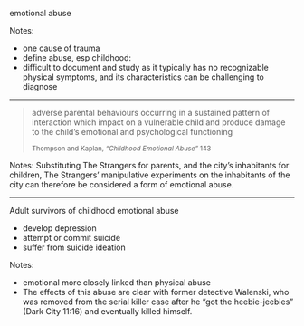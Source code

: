 emotional abuse <!-- .element: class="r-fit-text" -->

Notes:
- one cause of trauma
- define abuse, esp childhood:
- difficult to document and study as it typically has no recognizable physical symptoms, and its characteristics can be challenging to diagnose

---

> adverse parental behaviours occurring in a sustained pattern of interaction which impact on a vulnerable child and produce damage to the child’s emotional and psychological functioning
>
> <small class="citation">Thompson and Kaplan, <cite>“Childhood Emotional Abuse”</cite> 143</small>

Notes:
Substituting The Strangers for parents, and the city’s inhabitants for children, The Strangers’ manipulative experiments on the inhabitants of the city can therefore be considered a form of emotional abuse.

---

Adult survivors of childhood emotional abuse

- develop depression <!-- .element: class="fragment" -->
- attempt or commit suicide <!-- .element: class="fragment" -->
- suffer from suicide ideation <!-- .element: class="fragment" -->

Notes:
- emotional more closely linked than physical abuse
- The effects of this abuse are clear with former detective Walenski, who was removed from the serial killer case after he “got the heebie-jeebies” (Dark City 11:16) and eventually killed himself.

